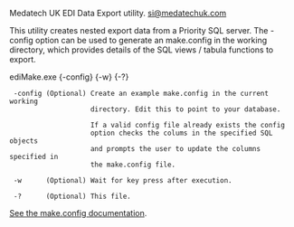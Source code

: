 ﻿Medatech UK EDI Data Export utility.
si@medatechuk.com

This utility creates nested export data from a Priority SQL server.
The -config option can be used to generate an make.config in the working directory, 
which provides details of the SQL views / tabula functions to export.

  ediMake.exe {-config} {-w} {-?}

	 -config (Optional) Create an example make.config in the current working 
	                    directory. Edit this to point to your database.

						If a valid config file already exists the config
						option checks the colums in the specified SQL objects
						and prompts the user to update the columns specified in
						the make.config file.

	 -w      (Optional) Wait for key press after execution.

	 -?      (Optional) This file.

[See the make.config documentation](https://github.com/MedatechUK/ediMake/blob/master/default.config).